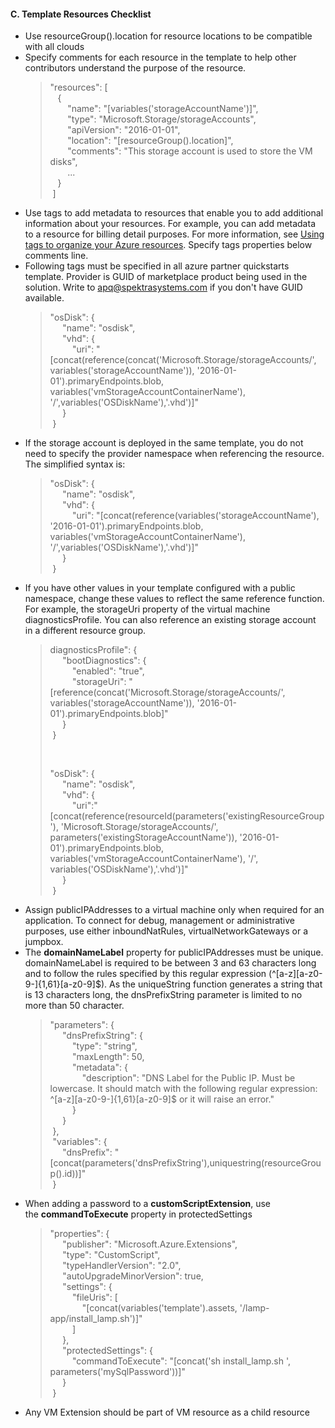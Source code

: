 <h4><b>C. Template Resources Checklist</b></h4> 
  <ul>
</p>
<li>Use resourceGroup().location for resource locations to be compatible with all clouds</li>
<li>Specify comments for each resource in the template to help other contributors understand the purpose of the resource.
  <blockquote>
    <p>&quot;resources&quot;: [ <br>
      &nbsp;&nbsp;  { <br>
      &nbsp;&nbsp;&nbsp;&nbsp;&nbsp;&nbsp;  &quot;name&quot;: &quot;[variables('storageAccountName')]&quot;, <br>
      &nbsp;&nbsp;&nbsp;&nbsp;&nbsp;&nbsp;  &quot;type&quot;: &quot;Microsoft.Storage/storageAccounts&quot;, <br>
      &nbsp;&nbsp;&nbsp;&nbsp;&nbsp;&nbsp;  &quot;apiVersion&quot;: &quot;2016-01-01&quot;, <br>
      &nbsp;&nbsp;&nbsp;&nbsp;&nbsp;&nbsp;  &quot;location&quot;: &quot;[resourceGroup().location]&quot;, <br>
      &nbsp;&nbsp;&nbsp;&nbsp;&nbsp;&nbsp;  &quot;comments&quot;: &quot;This storage account is used to store the VM  disks&quot;, <br>
      &nbsp;&nbsp;&nbsp;&nbsp;&nbsp;&nbsp;  ... <br>
      &nbsp;&nbsp;  } <br>
      &nbsp;] </p>
  </blockquote>
</li>

<li>Use tags to add metadata to resources that enable you to add additional information about your resources. For example, you can add metadata to a resource for billing detail purposes. For more information, see <a href="https://docs.microsoft.com/en-us/azure/azure-resource-manager/resource-group-using-tags">Using tags to organize your Azure resources</a>. Specify tags properties below comments line.</li>
<li> Following tags must be specified in all azure partner quickstarts template. Provider is GUID of marketplace product being used in the solution. Write to <a href="mailto:apq@spektrasystems.com">apq@spektrasystems.com</a> if you don't have GUID available.
  <blockquote>
    <p>&quot;osDisk&quot;: { <br>
      &nbsp;&nbsp;&nbsp;&nbsp;  &quot;name&quot;: &quot;osdisk&quot;, <br>
      &nbsp;&nbsp;&nbsp;&nbsp; &quot;vhd&quot;:  { <br>
      &nbsp;&nbsp;&nbsp;&nbsp;&nbsp;&nbsp;&nbsp;&nbsp;  &quot;uri&quot;:  &quot;[concat(reference(concat('Microsoft.Storage/storageAccounts/',  variables('storageAccountName')),  '2016-01-01').primaryEndpoints.blob,  variables('vmStorageAccountContainerName'),  '/',variables('OSDiskName'),'.vhd')]&quot; <br>
      &nbsp;&nbsp;&nbsp;&nbsp; } <br>
      &nbsp;} </p>
</blockquote>
<li>If the storage account is deployed in the same template, you do  not need to specify the provider namespace when referencing the resource. The  simplified syntax is:
  <blockquote>
    <p>&quot;osDisk&quot;: { <br>
      &nbsp;&nbsp;&nbsp;&nbsp;  &quot;name&quot;: &quot;osdisk&quot;, <br>
      &nbsp;&nbsp;&nbsp;&nbsp; &quot;vhd&quot;:  { <br>
      &nbsp;&nbsp;&nbsp;&nbsp;&nbsp;&nbsp;&nbsp;&nbsp;  &quot;uri&quot;:  &quot;[concat(reference(variables('storageAccountName'),  '2016-01-01').primaryEndpoints.blob, variables('vmStorageAccountContainerName'),  '/',variables('OSDiskName'),'.vhd')]&quot; <br>
      &nbsp;&nbsp;&nbsp;&nbsp; } <br>
      &nbsp;}&nbsp;&nbsp; </p>
  </blockquote>

<li>If you have other values in your template configured with a  public namespace, change these values to reflect the same reference function.  For example, the storageUri property of the virtual machine diagnosticsProfile. You  can also reference an existing storage account in a different resource group.
  <blockquote>
    <p>diagnosticsProfile&quot;: { <br>
      &nbsp;&nbsp;&nbsp;&nbsp;  &quot;bootDiagnostics&quot;: { <br>
      &nbsp;&nbsp;&nbsp;&nbsp;&nbsp;&nbsp;&nbsp;&nbsp;  &quot;enabled&quot;: &quot;true&quot;, <br>
      &nbsp;&nbsp;&nbsp;&nbsp;&nbsp;&nbsp;&nbsp;&nbsp;  &quot;storageUri&quot;: &quot;[reference(concat('Microsoft.Storage/storageAccounts/',  variables('storageAccountName')), '2016-01-01').primaryEndpoints.blob]&quot; <br>
      &nbsp;&nbsp;&nbsp;&nbsp; } <br>
      &nbsp;} </p>
    <p>&nbsp;</p>
    <p>&quot;osDisk&quot;: { <br>
      &nbsp;&nbsp;&nbsp;&nbsp;  &quot;name&quot;: &quot;osdisk&quot;, <br>
      &nbsp;&nbsp;&nbsp;&nbsp; &quot;vhd&quot;:  { <br>
      &nbsp;&nbsp;&nbsp;&nbsp;&nbsp;&nbsp;&nbsp;&nbsp;  &quot;uri&quot;:&quot;[concat(reference(resourceId(parameters('existingResourceGroup'),  'Microsoft.Storage/storageAccounts/',  parameters('existingStorageAccountName')), '2016-01-01').primaryEndpoints.blob,&nbsp; variables('vmStorageAccountContainerName'),  '/', variables('OSDiskName'),'.vhd')]&quot; <br>
      &nbsp;&nbsp;&nbsp;&nbsp; } <br>
      &nbsp;} </p>
  </blockquote>

<li>Assign publicIPAddresses to a virtual machine only when required  for an application. To connect for debug, management or administrative  purposes, use either inboundNatRules, virtualNetworkGateways or a jumpbox.

<li>The&nbsp;<strong>domainNameLabel</strong>&nbsp;property  for publicIPAddresses must be unique. domainNameLabel is required to be between  3 and 63 characters long and to follow the rules specified by this regular  expression&nbsp;(^[a-z][a-z0-9-]{1,61}[a-z0-9]$). As  the uniqueString function generates a string that is 13 characters long, the  dnsPrefixString parameter is limited to no more than 50 character.
  <blockquote>
    <p>&quot;parameters&quot;: { <br>
      &nbsp;&nbsp;&nbsp;&nbsp;  &quot;dnsPrefixString&quot;: { <br>
      &nbsp;&nbsp;&nbsp;&nbsp;&nbsp;&nbsp;&nbsp;&nbsp;  &quot;type&quot;: &quot;string&quot;, <br>
      &nbsp;&nbsp;&nbsp;&nbsp;&nbsp;&nbsp;&nbsp;&nbsp;  &quot;maxLength&quot;: 50, <br>
      &nbsp;&nbsp;&nbsp;&nbsp;&nbsp;&nbsp;&nbsp;&nbsp;  &quot;metadata&quot;: { <br>
      &nbsp;&nbsp;&nbsp;&nbsp;&nbsp;&nbsp;&nbsp;&nbsp;&nbsp;&nbsp;&nbsp;&nbsp; &quot;description&quot;: &quot;DNS  Label for the Public IP. Must be lowercase. It should match with the following  regular expression: ^[a-z][a-z0-9-]{1,61}[a-z0-9]$ or it will raise an  error.&quot; <br>
      &nbsp;&nbsp;&nbsp;&nbsp;&nbsp;&nbsp;&nbsp;&nbsp;  } <br>
      &nbsp;&nbsp;&nbsp;&nbsp;  } <br>
      &nbsp;}, <br>
      &nbsp;&quot;variables&quot;: { <br>
      &nbsp;&nbsp;&nbsp;&nbsp;  &quot;dnsPrefix&quot;: &quot;[concat(parameters('dnsPrefixString'),uniquestring(resourceGroup().id))]&quot; <br>
      &nbsp;} </p>
  </blockquote>

<li>When adding a password to a&nbsp;<strong>customScriptExtension</strong>, use the&nbsp;<strong>commandToExecute</strong>&nbsp;property in  protectedSettings
  <blockquote>
    <p>&quot;properties&quot;: { <br>
      &nbsp;&nbsp;&nbsp;&nbsp;  &quot;publisher&quot;: &quot;Microsoft.Azure.Extensions&quot;, <br>
      &nbsp;&nbsp;&nbsp;&nbsp;  &quot;type&quot;: &quot;CustomScript&quot;, <br>
      &nbsp;&nbsp;&nbsp;&nbsp;  &quot;typeHandlerVersion&quot;: &quot;2.0&quot;, <br>
      &nbsp;&nbsp;&nbsp;&nbsp;  &quot;autoUpgradeMinorVersion&quot;: true, <br>
      &nbsp;&nbsp;&nbsp;&nbsp;  &quot;settings&quot;: { <br>
      &nbsp;&nbsp;&nbsp;&nbsp;&nbsp;&nbsp;&nbsp;&nbsp;  &quot;fileUris&quot;: [ <br>
      &nbsp;&nbsp;&nbsp;&nbsp;&nbsp;&nbsp;&nbsp;&nbsp;&nbsp;&nbsp;&nbsp;&nbsp;  &quot;[concat(variables('template').assets,  '/lamp-app/install_lamp.sh')]&quot; <br>
      &nbsp;&nbsp;&nbsp;&nbsp;&nbsp;&nbsp;&nbsp;&nbsp; ] <br>
      &nbsp;&nbsp;&nbsp;&nbsp; }, <br>
      &nbsp;&nbsp;&nbsp;&nbsp;  &quot;protectedSettings&quot;: { <br>
      &nbsp;&nbsp;&nbsp;&nbsp;&nbsp;&nbsp;&nbsp;&nbsp;  &quot;commandToExecute&quot;: &quot;[concat('sh install_lamp.sh ',  parameters('mySqlPassword'))]&quot; <br>
      &nbsp;&nbsp;&nbsp;&nbsp; } <br>
      &nbsp;} </p>
  </blockquote>

<li>Any VM Extension should be part of VM resource as a child  resource
